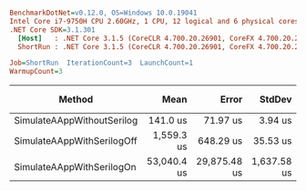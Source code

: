``` ini

BenchmarkDotNet=v0.12.0, OS=Windows 10.0.19041
Intel Core i7-9750H CPU 2.60GHz, 1 CPU, 12 logical and 6 physical cores
.NET Core SDK=3.1.301
  [Host]   : .NET Core 3.1.5 (CoreCLR 4.700.20.26901, CoreFX 4.700.20.27001), X64 RyuJIT
  ShortRun : .NET Core 3.1.5 (CoreCLR 4.700.20.26901, CoreFX 4.700.20.27001), X64 RyuJIT

Job=ShortRun  IterationCount=3  LaunchCount=1  
WarmupCount=3  

```
|                     Method |        Mean |        Error |      StdDev |  Ratio | RatioSD |     Gen 0 |    Gen 1 | Gen 2 |  Allocated |
|--------------------------- |------------:|-------------:|------------:|-------:|--------:|----------:|---------:|------:|-----------:|
| SimulateAAppWithoutSerilog |    141.0 us |     71.97 us |     3.94 us |   1.00 |    0.00 |    6.3477 |   0.7324 |     - |   39.16 KB |
| SimulateAAppWithSerilogOff |  1,559.3 us |    648.29 us |    35.53 us |  11.06 |    0.21 |  439.4531 |  54.6875 |     - |    2702 KB |
|  SimulateAAppWithSerilogOn | 53,040.4 us | 29,875.48 us | 1,637.58 us | 376.11 |    1.97 | 7700.0000 | 100.0000 |     - | 47214.6 KB |
